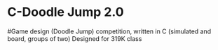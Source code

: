 # C-Doodle Jump 2.0
#Game design (Doodle Jump) competition, written in C (simulated and board, groups of two)
Designed for 319K class